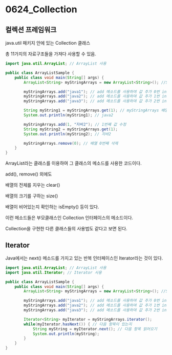 # 0624_Collection

## 컬렉션 프레임워크

java.util 패키지 안에 있는 Collection 클래스

총 11가지의 자료구조들을 가져다 사용할 수 있음.

``` java
import java.util.ArrayList; // ArrayList 사용

public class ArrayListSample {
    public class void main(String[] args) {
        ArrayList<String> myStringArrays = new ArrayList<String>(); //String형

        myStringArrays.add("java1"); // add 메소드를 사용하여 값 추가 0번 index
        myStringArrays.add("java2"); // add 메소드를 사용하여 값 추가 1번 index
        myStringArrays.add("java3"); // add 메소드를 사용하여 값 추가 2번 index

        String myString1 = myStringArrays.get(1); // myStringArrays 배열 1번째 값 읽기
        System.out.println(myString1); // java2

        myStringArrays.add(1, "자바2"); // 1번째 값 수정
        String myString2 = myStringArrays.get(1);
        System.out.println(myString2); // 자바2

        myStringArrays.remove(0); // 배열 0번째 삭제
    }
}
```
ArrayList라는 클래스를 이용하여 그 클래스의 메소드를 사용한 코드이다.

add(), remove() 외에도

배열의 전체를 지우는 clear()

배열의 크기를 구하는 size()

배열이 비어있는지 확인하는 isEmpty() 등이 있다.

이런 메소드들은 부모클래스인 Collection 인터페이스의 메소드이다.

Collection을 구현한 다른 클래스들의 사용법도 같다고 보면 된다.

## Iterator

Java에서는 next() 메소드를 가지고 있는 반복 인터페이스인 Iterator라는 것이 있다.

``` java
import java.util.ArrayList; // ArrayList 사용
import java.util.Iterator; // Iterator 사용

public class ArrayListSample {
    public class void main(String[] args) {
        ArrayList<String> myStringArrays = new ArrayList<String>(); //String형

        myStringArrays.add("java1"); // add 메소드를 사용하여 값 추가 0번 index
        myStringArrays.add("java2"); // add 메소드를 사용하여 값 추가 1번 index
        myStringArrays.add("java3"); // add 메소드를 사용하여 값 추가 2번 index

        Iterator<String> myIterator = myStringArrays.iterator();
        while(myIterator.hasNext()) { // 다음 항목이 있는지
            String myString = myIterator.next(); // 다음 항목 읽어오기
            System.out.println(myString);
        }
    }
}
```